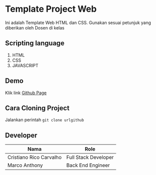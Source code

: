 # Template Project Web
Ini adalah Template Web HTML dan CSS. Gunakan sesuai petunjuk yang diberikan oleh Dosen di kelas

## Scripting language
1. HTML
2. CSS
3. JAVASCRIPT

## Demo
Klik link [Github Page](https://www.example.com)

## Cara Cloning Project
Jalankan perintah `git clone urlgithub`

## Developer
| Nama | Role |
| ------ | ------ |
| Cristiano Rico Carvalho | Full Stack Developer |
| Marco Anthony | Back End Engineer |
